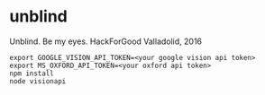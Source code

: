 # unblind

Unblind. Be my eyes. HackForGood Valladolid, 2016

```
export GOOGLE_VISION_API_TOKEN=<your google vision api token>
export MS_OXFORD_API_TOKEN=<your oxford api token>
npm install
node visionapi
```

